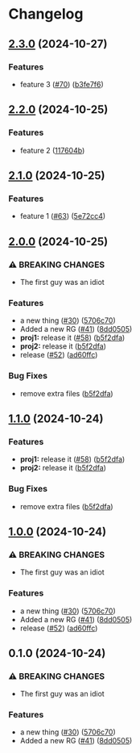 # Changelog

## [2.3.0](https://github.com/shaneholder/jubilant-pancake/compare/proj1-v2.2.0...proj1-v2.3.0) (2024-10-27)


### Features

* feature 3 ([#70](https://github.com/shaneholder/jubilant-pancake/issues/70)) ([b3fe7f6](https://github.com/shaneholder/jubilant-pancake/commit/b3fe7f62ff0a1ddd3925338652e3ff78dfdf45d6))

## [2.2.0](https://github.com/shaneholder/jubilant-pancake/compare/proj1-v2.1.0...proj1-v2.2.0) (2024-10-25)


### Features

* feature 2 ([117604b](https://github.com/shaneholder/jubilant-pancake/commit/117604b129860ce4a8d5c1b9722fd044904331d9))

## [2.1.0](https://github.com/shaneholder/jubilant-pancake/compare/proj1-v2.0.0...proj1-v2.1.0) (2024-10-25)


### Features

* feature 1 ([#63](https://github.com/shaneholder/jubilant-pancake/issues/63)) ([5e72cc4](https://github.com/shaneholder/jubilant-pancake/commit/5e72cc4afd6ad96dd1e81b4aab38b1e948925865))

## [2.0.0](https://github.com/shaneholder/jubilant-pancake/compare/proj1-v1.1.0...proj1-v2.0.0) (2024-10-25)


### ⚠ BREAKING CHANGES

* The first guy was an idiot

### Features

* a new thing ([#30](https://github.com/shaneholder/jubilant-pancake/issues/30)) ([5706c70](https://github.com/shaneholder/jubilant-pancake/commit/5706c70a1ea7e07c18b8c7726c215109c46d4a2d))
* Added a new RG ([#41](https://github.com/shaneholder/jubilant-pancake/issues/41)) ([8dd0505](https://github.com/shaneholder/jubilant-pancake/commit/8dd05053dd9fe2872835efa159f7724992d9cff7))
* **proj1:** release it ([#58](https://github.com/shaneholder/jubilant-pancake/issues/58)) ([b5f2dfa](https://github.com/shaneholder/jubilant-pancake/commit/b5f2dfa27d8eff8a5d49afbeb7df3b097031c215))
* **proj2:** release it ([b5f2dfa](https://github.com/shaneholder/jubilant-pancake/commit/b5f2dfa27d8eff8a5d49afbeb7df3b097031c215))
* release ([#52](https://github.com/shaneholder/jubilant-pancake/issues/52)) ([ad60ffc](https://github.com/shaneholder/jubilant-pancake/commit/ad60ffcee768fc01c6a96ac5c768748db9b30cb5))


### Bug Fixes

* remove extra files ([b5f2dfa](https://github.com/shaneholder/jubilant-pancake/commit/b5f2dfa27d8eff8a5d49afbeb7df3b097031c215))

## [1.1.0](https://github.com/shaneholder/jubilant-pancake/compare/v1.0.0...v1.1.0) (2024-10-24)


### Features

* **proj1:** release it ([#58](https://github.com/shaneholder/jubilant-pancake/issues/58)) ([b5f2dfa](https://github.com/shaneholder/jubilant-pancake/commit/b5f2dfa27d8eff8a5d49afbeb7df3b097031c215))
* **proj2:** release it ([b5f2dfa](https://github.com/shaneholder/jubilant-pancake/commit/b5f2dfa27d8eff8a5d49afbeb7df3b097031c215))


### Bug Fixes

* remove extra files ([b5f2dfa](https://github.com/shaneholder/jubilant-pancake/commit/b5f2dfa27d8eff8a5d49afbeb7df3b097031c215))

## [1.0.0](https://github.com/shaneholder/jubilant-pancake/compare/v0.1.0...v1.0.0) (2024-10-24)


### ⚠ BREAKING CHANGES

* The first guy was an idiot

### Features

* a new thing ([#30](https://github.com/shaneholder/jubilant-pancake/issues/30)) ([5706c70](https://github.com/shaneholder/jubilant-pancake/commit/5706c70a1ea7e07c18b8c7726c215109c46d4a2d))
* Added a new RG ([#41](https://github.com/shaneholder/jubilant-pancake/issues/41)) ([8dd0505](https://github.com/shaneholder/jubilant-pancake/commit/8dd05053dd9fe2872835efa159f7724992d9cff7))
* release ([#52](https://github.com/shaneholder/jubilant-pancake/issues/52)) ([ad60ffc](https://github.com/shaneholder/jubilant-pancake/commit/ad60ffcee768fc01c6a96ac5c768748db9b30cb5))

## 0.1.0 (2024-10-24)


### ⚠ BREAKING CHANGES

* The first guy was an idiot

### Features

* a new thing ([#30](https://github.com/shaneholder/jubilant-pancake/issues/30)) ([5706c70](https://github.com/shaneholder/jubilant-pancake/commit/5706c70a1ea7e07c18b8c7726c215109c46d4a2d))
* Added a new RG ([#41](https://github.com/shaneholder/jubilant-pancake/issues/41)) ([8dd0505](https://github.com/shaneholder/jubilant-pancake/commit/8dd05053dd9fe2872835efa159f7724992d9cff7))
